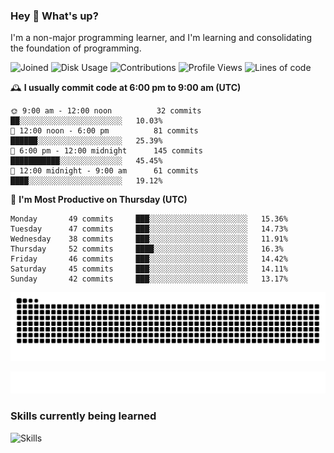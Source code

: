 ### Hey :wave: What's up?

I'm a non-major programming learner, and I'm learning and consolidating the foundation of programming.

<!--START_SECTION:waka-->
![Joined](http://img.shields.io/badge/Joined-8%20years%20ago-6D67E4?style=flat&labelColor=453C67)
![Disk Usage](http://img.shields.io/badge/Github%27s%20Storage-604.3%20MB-FD841F?style=flat&labelColor=E14D2A)
![Contributions](http://img.shields.io/badge/Contributions%20in%202024-118-7DCE13?style=flat&labelColor=2B7A0B)
![Profile Views](http://img.shields.io/badge/Profile%20Views-0-3AB4F2?style=flat&labelColor=0078AA)
![Lines of code](https://img.shields.io/badge/Lines%20of%20code-2%20Million%20Lines%20of%20code-FF8B8B?style=flat&labelColor=EB4747)

🕰️ **I usually commit code at 6:00 pm to 9:00 am (UTC)** 

```text
🌞 9:00 am - 12:00 noon          32 commits     ██░░░░░░░░░░░░░░░░░░░░░░░   10.03% 
🌆 12:00 noon - 6:00 pm          81 commits     ██████░░░░░░░░░░░░░░░░░░░   25.39% 
🌃 6:00 pm - 12:00 midnight      145 commits    ███████████░░░░░░░░░░░░░░   45.45% 
🌙 12:00 midnight - 9:00 am      61 commits     ████░░░░░░░░░░░░░░░░░░░░░   19.12%
```
📅 **I'm Most Productive on Thursday (UTC)** 

```text
Monday       49 commits     ███░░░░░░░░░░░░░░░░░░░░░░   15.36% 
Tuesday      47 commits     ███░░░░░░░░░░░░░░░░░░░░░░   14.73% 
Wednesday    38 commits     ███░░░░░░░░░░░░░░░░░░░░░░   11.91% 
Thursday     52 commits     ████░░░░░░░░░░░░░░░░░░░░░   16.3% 
Friday       46 commits     ███░░░░░░░░░░░░░░░░░░░░░░   14.42% 
Saturday     45 commits     ███░░░░░░░░░░░░░░░░░░░░░░   14.11% 
Sunday       42 commits     ███░░░░░░░░░░░░░░░░░░░░░░   13.17%
```

<!--END_SECTION:waka-->

![Snake animation](https://raw.githubusercontent.com/dirname/dirname/output/snake.svg)

![metrics](github-metrics.svg)

### Skills currently being learned

![Skills](https://skillicons.dev/icons?i=linux,rust,go,solidity,typescript,bash,git,postgres,mysql,redis,mongo,docker,kubernetes,grafana,prometheus)
